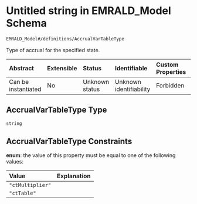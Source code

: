 # Untitled string in EMRALD_Model Schema

```txt
EMRALD_Model#/definitions/AccrualVarTableType
```

Type of accrual for the specified state.

| Abstract            | Extensible | Status         | Identifiable            | Custom Properties | Additional Properties | Access Restrictions | Defined In                                                                                                    |
| :------------------ | :--------- | :------------- | :---------------------- | :---------------- | :-------------------- | :------------------ | :------------------------------------------------------------------------------------------------------------ |
| Can be instantiated | No         | Unknown status | Unknown identifiability | Forbidden         | Allowed               | none                | [EMRALD_JsonSchemaV3_0.json*](../../../../../Emrald-UI/out/EMRALD_JsonSchemaV3_0.json "open original schema") |

## AccrualVarTableType Type

`string`

## AccrualVarTableType Constraints

**enum**: the value of this property must be equal to one of the following values:

| Value            | Explanation |
| :--------------- | :---------- |
| `"ctMultiplier"` |             |
| `"ctTable"`      |             |
